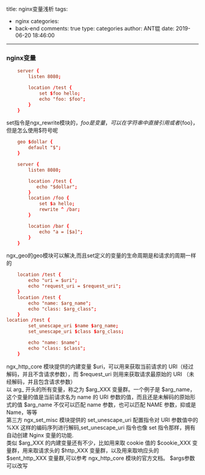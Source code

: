 title: nginx变量浅析
tags:
  - nginx
categories:
  - back-end
comments: true
type: categories
author: ANT锟
date: 2019-06-20 18:46:00
---
### nginx变量
```conf
    server {
        listen 8080;

        location /test {
            set $foo hello;
            echo "foo: $foo";
        }
    }
```
set指令是ngx_rewrite模块的，$foo是变量，可以在字符串中直接引用或者${foo}，但是怎么使用$符号呢
<!-- more -->
```conf
    geo $dollar {
        default "$";
    }

    server {
        listen 8080;

        location /test {
           echo "$dollar";
        }
        location /foo {
            set $a hello;
            rewrite ^ /bar;
        }

        location /bar {
            echo "a = [$a]";
        }
    }
```
ngx_geo的geo模块可以解决,而且set定义的变量的生命周期是和请求的周期一样的
```conf
    location /test {
        echo "uri = $uri";
        echo "request_uri = $request_uri";
    }
    location /test {
        echo "name: $arg_name";
        echo "class: $arg_class";
    }
location /test {
        set_unescape_uri $name $arg_name;
        set_unescape_uri $class $arg_class;

        echo "name: $name";
        echo "class: $class";
    }
```
ngx_http_core 模块提供的内建变量 $uri，可以用来获取当前请求的 URI（经过解码，并且不含请求参数），而 $request_uri 则用来获取请求最原始的 URI （未经解码，并且包含请求参数）  
以 arg_ 开头的所有变量，称之为 $arg_XXX 变量群。一个例子是 $arg_name，这个变量的值是当前请求名为 name 的 URI 参数的值，而且还是未解码的原始形式的值
$arg_name 不仅可以匹配 name 参数，也可以匹配 NAME 参数，抑或是 Name，等等  
第三方 ngx_set_misc 模块提供的 set_unescape_uri 配置指令对 URI 参数值中的 %XX 这样的编码序列进行解码,set_unescape_uri 指令也像 set 指令那样，拥有自动创建 Nginx 变量的功能.  
类似 $arg_XXX 的内建变量还有不少，比如用来取 cookie 值的 $cookie_XXX 变量群，用来取请求头的 $http_XXX 变量群，以及用来取响应头的 $sent_http_XXX 变量群,可以参考 ngx_http_core 模块的官方文档。
$args参数可以改写